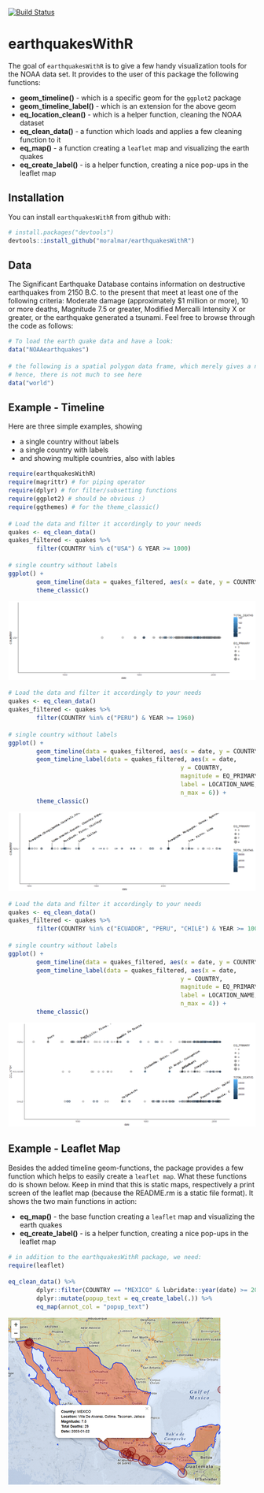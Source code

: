 
<!-- README.md is generated from README.Rmd. Please edit that file -->
[![Build Status](https://travis-ci.org/moralmar/earthquakesWithR.svg?branch=master)](https://travis-ci.org/moralmar/earthquakesWithR)

earthquakesWithR
================

The goal of `earthquakesWithR` is to give a few handy visualization tools for the NOAA data set. It provides to the user of this package the following functions:
- **geom\_timeline()** - which is a specific geom for the `ggplot2` package
- **geom\_timeline\_label()** - which is an extension for the above geom
- **eq\_location\_clean()** - which is a helper function, cleaning the NOAA dataset
- **eq\_clean\_data()** - a function which loads and applies a few cleaning function to it
- **eq\_map()** - a function creating a `leaflet` map and visualizing the earth quakes
- **eq\_create\_label()** - is a helper function, creating a nice pop-ups in the leaflet map

Installation
------------

You can install `earthquakesWithR` from github with:

``` r
# install.packages("devtools")
devtools::install_github("moralmar/earthquakesWithR")
```

Data
----

The Significant Earthquake Database contains information on destructive earthquakes from 2150 B.C. to the present that meet at least one of the following criteria: Moderate damage (approximately $1 million or more), 10 or more deaths, Magnitude 7.5 or greater, Modified Mercalli Intensity X or greater, or the earthquake generated a tsunami.
Feel free to browse through the code as follows:

``` r
# To load the earth quake data and have a look:
data("NOAAearthquakes")

# the following is a spatial polygon data frame, which merely gives a nice touch to the leaflet map
# hence, there is not much to see here
data("world")
```

Example - Timeline
------------------

Here are three simple examples, showing
- a single country without labels
- a single country with labels
- and showing multiple countries, also with lables

``` r
require(earthquakesWithR)
require(magrittr) # for piping operator
require(dplyr) # for filter/subsetting functions
require(ggplot2) # should be obvious :)
require(ggthemes) # for the theme_classic()

# Load the data and filter it accordingly to your needs
quakes <- eq_clean_data()
quakes_filtered <- quakes %>%
        filter(COUNTRY %in% c("USA") & YEAR >= 1000)

# single country without labels
ggplot() +
        geom_timeline(data = quakes_filtered, aes(x = date, y = COUNTRY, color = TOTAL_DEATHS, size = EQ_PRIMARY)) +
        theme_classic()
```

![](README-unnamed-chunk-2-1.png)

``` r
# Load the data and filter it accordingly to your needs
quakes <- eq_clean_data()
quakes_filtered <- quakes %>%
        filter(COUNTRY %in% c("PERU") & YEAR >= 1960)

# single country without labels
ggplot() +
        geom_timeline(data = quakes_filtered, aes(x = date, y = COUNTRY, color = TOTAL_DEATHS, size = EQ_PRIMARY)) +
        geom_timeline_label(data = quakes_filtered, aes(x = date,
                                                 y = COUNTRY,
                                                 magnitude = EQ_PRIMARY,
                                                 label = LOCATION_NAME,
                                                 n_max = 6)) +
        theme_classic()
```

![](README-unnamed-chunk-3-1.png)

``` r
# Load the data and filter it accordingly to your needs
quakes <- eq_clean_data()
quakes_filtered <- quakes %>%
        filter(COUNTRY %in% c("ECUADOR", "PERU", "CHILE") & YEAR >= 1000)

# single country without labels
ggplot() +
        geom_timeline(data = quakes_filtered, aes(x = date, y = COUNTRY, color = TOTAL_DEATHS, size = EQ_PRIMARY)) +
        geom_timeline_label(data = quakes_filtered, aes(x = date,
                                                 y = COUNTRY,
                                                 magnitude = EQ_PRIMARY,
                                                 label = LOCATION_NAME,
                                                 n_max = 4)) +
        theme_classic()
```

![](README-unnamed-chunk-4-1.png)

Example - Leaflet Map
---------------------

Besides the added timeline geom-functions, the package provides a few function which helps to easily create a `leaflet map`. What these functions do is shown below. Keep in mind that this is static maps, respectively a print screen of the leaflet map (because the README.rm is a static file format). It shows the two main functions in action:

-   **eq\_map()** - the base function creating a `leaflet` map and visualizing the earth quakes
-   **eq\_create\_label()** - is a helper function, creating a nice pop-ups in the leaflet map

``` r
# in addition to the earthquakesWithR package, we need:
require(leaflet)

eq_clean_data() %>%
        dplyr::filter(COUNTRY == "MEXICO" & lubridate::year(date) >= 2000) %>%
        dplyr::mutate(popup_text = eq_create_label(.)) %>%
        eq_map(annot_col = "popup_text")
```

![alt text](https://raw.githubusercontent.com/moralmar/earthquakesWithR/master/vignettes/Mexico_better_40.PNG)
